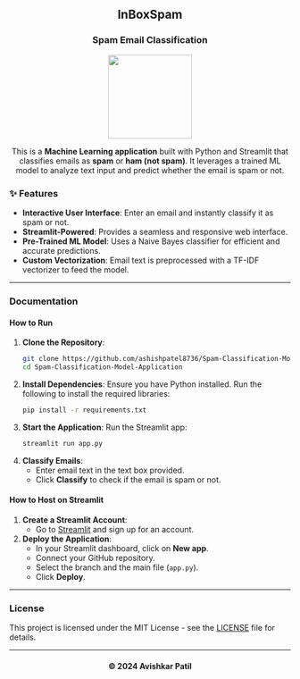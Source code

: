 <h2 align="center">InBoxSpam</h2>

<h3 align="center">Spam Email Classification</h3>

<div align="center">
<img src="https://cdn-icons-png.flaticon.com/512/10733/10733107.png" width="150">
</div>

<p align="center">This is a <b>Machine Learning application</b> built with Python and Streamlit that classifies emails as <b>spam</b> or <b>ham (not spam)</b>. It leverages a trained ML model to analyze text input and predict whether the email is spam or not.</p>

### ✨ Features
- **Interactive User Interface**: Enter an email and instantly classify it as spam or not.
- **Streamlit-Powered**: Provides a seamless and responsive web interface.
- **Pre-Trained ML Model**: Uses a Naive Bayes classifier for efficient and accurate predictions.
- **Custom Vectorization**: Email text is preprocessed with a TF-IDF vectorizer to feed the model.

---

### Documentation

#### How to Run
1. **Clone the Repository**:
    ```bash
    git clone https://github.com/ashishpatel8736/Spam-Classification-Model-Application.git
    cd Spam-Classification-Model-Application
    ```
2. **Install Dependencies**:
    Ensure you have Python installed. Run the following to install the required libraries:
    ```bash
    pip install -r requirements.txt
    ```
3. **Start the Application**:
    Run the Streamlit app:
    ```bash
    streamlit run app.py
    ```
4. **Classify Emails**:
    - Enter email text in the text box provided.
    - Click **Classify** to check if the email is spam or not.

#### How to Host on Streamlit
1. **Create a Streamlit Account**:
    - Go to [Streamlit](https://streamlit.io/) and sign up for an account.
2. **Deploy the Application**:
    - In your Streamlit dashboard, click on **New app**.
    - Connect your GitHub repository.
    - Select the branch and the main file (`app.py`).
    - Click **Deploy**.

---

### License
This project is licensed under the MIT License - see the [LICENSE](LICENSE) file for details.

----- 

<h4 align='center'>© 2024 Avishkar Patil</h4>
